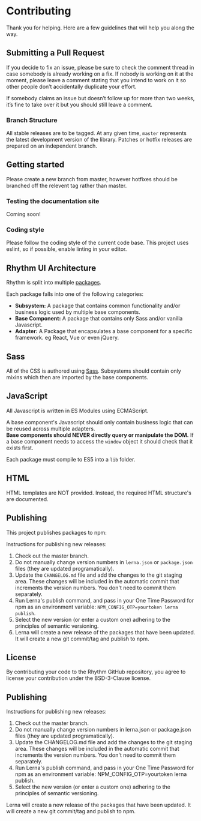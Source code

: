 # Contributing

Thank you for helping. Here are a few guidelines that will help you along the way.

## Submitting a Pull Request

If you decide to fix an issue, please be sure to check the comment thread in case somebody is already working on a fix. 
If nobody is working on it at the moment, please leave a comment stating that you intend to work on it so other people 
don’t accidentally duplicate your effort.

If somebody claims an issue but doesn’t follow up for more than two weeks, it’s fine to take over it but you should 
still leave a comment.

### Branch Structure

All stable releases are to be tagged. At any given time, `master` represents the latest development version of the library. 
Patches or hotfix releases are prepared on an independent branch.

## Getting started

Please create a new branch from master, however hotfixes should be branched off the relevent tag rather than master.

### Testing the documentation site

Coming soon!

### Coding style

Please follow the coding style of the current code base. This project uses eslint, so if possible, enable linting in your 
editor. 

## Rhythm UI Architecture

Rhythm is split into multiple [packages](#https://github.com/DeloitteDigitalAPAC/rhythm-ui/tree/master/packages). 

Each package falls into one of the following categories:

- **Subsystem:** A package that contains common functionality and/or business logic used by multiple base components.
- **Base Component:** A package that contains only Sass and/or vanilla Javascript. 
- **Adapter:** A Package that encapsulates a base component for a specific framework. eg React, Vue or even jQuery.

## Sass

All of the CSS is authored using [Sass](http://sass-lang.com/). Subsystems should contain only mixins which then are
imported by the base components.

## JavaScript

All Javascript is written in ES Modules using ECMAScript.

A base component's Javascript should only contain business logic that can be reused across multiple adapters.  
**Base components should NEVER directly query or manipulate the DOM.** If a base component needs to access the `window`
object it should check that it exists first.

Each package must compile to ES5 into a `lib` folder.

## HTML

HTML templates are NOT provided. Instead, the required HTML structure's are documented.

## Publishing

This project publishes packages to npm:

Instructions for publishing new releases:

1. Check out the master branch.
1. Do not manually change version numbers in `lerna.json` or `package.json` files (they are updated programatically).
1. Update the `CHANGELOG.md` file and add the changes to the git staging area. These changes will be included in the 
automatic commit that increments the version numbers. You don't need to commit them separately.
1. Run Lerna's publish command, and pass in your One Time Password for npm as an environment variable: `NPM_CONFIG_OTP=yourtoken lerna publish`.
1. Select the new version (or enter a custom one) adhering to the principles of semantic versioning.
1. Lerna will create a new release of the packages that have been updated. It will create a new git commit/tag and publish to npm.

## License

By contributing your code to the Rhythm GitHub repository, you agree to license your contribution under the BSD-3-Clause license.

## Publishing

Instructions for publishing new releases:

1. Check out the master branch.
1. Do not manually change version numbers in lerna.json or package.json files (they are updated programatically).
1. Update the CHANGELOG.md file and add the changes to the git staging area. These changes will be included in the automatic commit that increments the version numbers. You don't need to commit them separately.
1. Run Lerna's publish command, and pass in your One Time Password for npm as an environment variable: NPM_CONFIG_OTP=yourtoken lerna publish.
1. Select the new version (or enter a custom one) adhering to the principles of semantic versioning.

Lerna will create a new release of the packages that have been updated. It will create a new git commit/tag and publish to npm.
